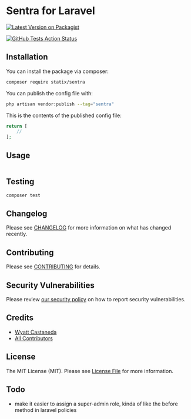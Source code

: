 # Sentra for Laravel

[![Latest Version on Packagist](https://img.shields.io/packagist/v/statix/roles-and-permissions.svg?style=flat-square)](https://packagist.org/packages/statix/roles-and-permissions)

[![GitHub Tests Action Status](https://img.shields.io/github/workflow/status/statix/roles-and-permissions/run-tests?label=tests)]()

## Installation

You can install the package via composer:

```bash
composer require statix/sentra
```

You can publish the config file with:

```bash
php artisan vendor:publish --tag="sentra"
```

This is the contents of the published config file:

```php
return [
    //
];
```

## Usage

```php

```

## Testing

```bash
composer test
```

## Changelog

Please see [CHANGELOG](CHANGELOG.md) for more information on what has changed recently.

## Contributing

Please see [CONTRIBUTING](CONTRIBUTING.md) for details.

## Security Vulnerabilities

Please review [our security policy](../../security/policy) on how to report security vulnerabilities.

## Credits

- [Wyatt Castaneda](https://github.com/)
- [All Contributors](../../contributors)

## License

The MIT License (MIT). Please see [License File](LICENSE.md) for more information.

## Todo 

- make it easier to assign a super-admin role, kinda of like the before method in laravel policies